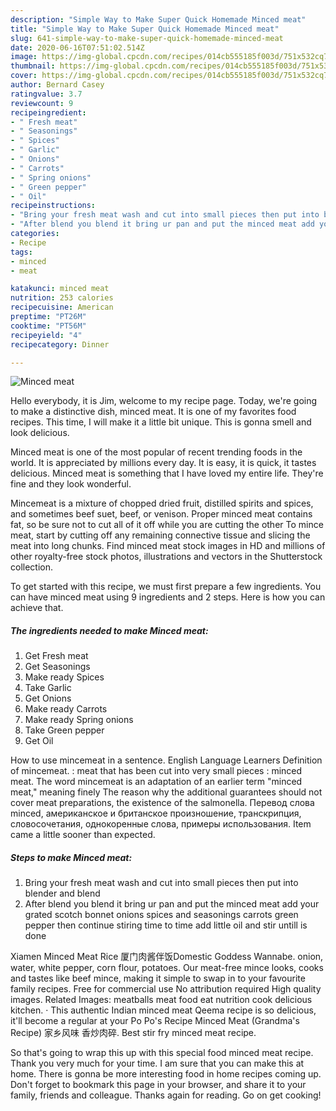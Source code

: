 ```yaml
---
description: "Simple Way to Make Super Quick Homemade Minced meat"
title: "Simple Way to Make Super Quick Homemade Minced meat"
slug: 641-simple-way-to-make-super-quick-homemade-minced-meat
date: 2020-06-16T07:51:02.514Z
image: https://img-global.cpcdn.com/recipes/014cb555185f003d/751x532cq70/minced-meat-recipe-main-photo.jpg
thumbnail: https://img-global.cpcdn.com/recipes/014cb555185f003d/751x532cq70/minced-meat-recipe-main-photo.jpg
cover: https://img-global.cpcdn.com/recipes/014cb555185f003d/751x532cq70/minced-meat-recipe-main-photo.jpg
author: Bernard Casey
ratingvalue: 3.7
reviewcount: 9
recipeingredient:
- " Fresh meat"
- " Seasonings"
- " Spices"
- " Garlic"
- " Onions"
- " Carrots"
- " Spring onions"
- " Green pepper"
- " Oil"
recipeinstructions:
- "Bring your fresh meat wash and cut into small pieces then put into blender and blend"
- "After blend you blend it bring ur pan and put the minced meat add your grated scotch bonnet onions spices and seasonings carrots green pepper then continue stiring time to time add little oil and stir untill is done"
categories:
- Recipe
tags:
- minced
- meat

katakunci: minced meat 
nutrition: 253 calories
recipecuisine: American
preptime: "PT26M"
cooktime: "PT56M"
recipeyield: "4"
recipecategory: Dinner

---
```



![Minced meat](https://img-global.cpcdn.com/recipes/014cb555185f003d/751x532cq70/minced-meat-recipe-main-photo.jpg)

Hello everybody, it is Jim, welcome to my recipe page. Today, we're going to make a distinctive dish, minced meat. It is one of my favorites food recipes. This time, I will make it a little bit unique. This is gonna smell and look delicious.

Minced meat is one of the most popular of recent trending foods in the world. It is appreciated by millions every day. It is easy, it is quick, it tastes delicious. Minced meat is something that I have loved my entire life. They're fine and they look wonderful.

Mincemeat is a mixture of chopped dried fruit, distilled spirits and spices, and sometimes beef suet, beef, or venison. Proper minced meat contains fat, so be sure not to cut all of it off while you are cutting the other To mince meat, start by cutting off any remaining connective tissue and slicing the meat into long chunks. Find minced meat stock images in HD and millions of other royalty-free stock photos, illustrations and vectors in the Shutterstock collection.


To get started with this recipe, we must first prepare a few ingredients. You can have minced meat using 9 ingredients and 2 steps. Here is how you can achieve that.

<!--inarticleads1-->

##### The ingredients needed to make Minced meat:

1. Get  Fresh meat
1. Get  Seasonings
1. Make ready  Spices
1. Take  Garlic
1. Get  Onions
1. Make ready  Carrots
1. Make ready  Spring onions
1. Take  Green pepper
1. Get  Oil


How to use mincemeat in a sentence. English Language Learners Definition of mincemeat. : meat that has been cut into very small pieces : minced meat. The word mincemeat is an adaptation of an earlier term &#34;minced meat,&#34; meaning finely The reason why the additional guarantees should not cover meat preparations, the existence of the salmonella. Перевод слова minced, американское и британское произношение, транскрипция, словосочетания, однокоренные слова, примеры использования. Item came a little sooner than expected. 

<!--inarticleads2-->

##### Steps to make Minced meat:

1. Bring your fresh meat wash and cut into small pieces then put into blender and blend
1. After blend you blend it bring ur pan and put the minced meat add your grated scotch bonnet onions spices and seasonings carrots green pepper then continue stiring time to time add little oil and stir untill is done


Xiamen Minced Meat Rice 厦门肉酱伴饭Domestic Goddess Wannabe. onion, water, white pepper, corn flour, potatoes. Our meat-free mince looks, cooks and tastes like beef mince, making it simple to swap in to your favourite family recipes. Free for commercial use No attribution required High quality images. Related Images: meatballs meat food eat nutrition cook delicious kitchen. · This authentic Indian minced meat Qeema recipe is so delicious, it&#39;ll become a regular at your Po Po&#39;s Recipe Minced Meat (Grandma&#39;s Recipe) 家乡风味 香炒肉碎. Best stir fry minced meat recipe. 

So that's going to wrap this up with this special food minced meat recipe. Thank you very much for your time. I am sure that you can make this at home. There is gonna be more interesting food in home recipes coming up. Don't forget to bookmark this page in your browser, and share it to your family, friends and colleague. Thanks again for reading. Go on get cooking!
